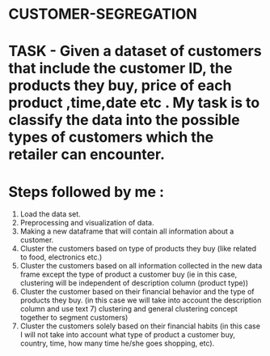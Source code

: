 # CUSTOMER-SEGREGATION
# TASK - Given a dataset of customers that include the customer ID, the products they buy, price of each product ,time,date etc . My task is to classify the data into the possible types of customers which the retailer can encounter.
# Steps followed by me :
1) Load the data set.
2) Preprocessing and visualization of data.
3) Making a new dataframe that will contain all information about a customer.
4) Cluster the customers based on type of products they buy (like related to food, electronics etc.)
5)  Cluster the customers based on all information collected in the new data frame except the type of product a customer buy (ie in this case, clustering will be independent of description column (product type))
6) Cluster the customer based on their financial behavior and the type of products they buy. (in this case we will take into account the description column and use text 7) clustering and general clustering concept together to segment customers)
7) Cluster the customers solely based on their financial habits (in this case I will not take into account what type of product a customer buy, country, time, how many time he/she goes shopping, etc).
